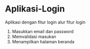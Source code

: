 # Aplikasi-Login
Aplikasi dengan fitur login
alur fitur login
1. Masukkan email dan password
2. Memvalidasi masukan
3. Menampilkan halaman beranda
